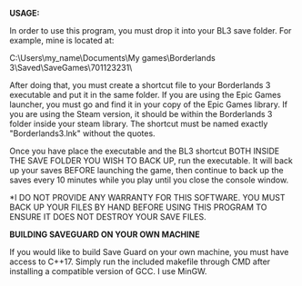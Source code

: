 **USAGE:**

In order to use this program, you must drop it into your BL3 save folder. For example, mine is located at:



C:\Users\my_name\Documents\My games\Borderlands 3\Saved\SaveGames\701123231\



After doing that, you must create a shortcut file to your Borderlands 3 executable and put it in the same folder. If you are using the Epic Games launcher, you must go and find it in your copy of the Epic Games library. If you are using the Steam version, it should be within the Borderlands 3 folder inside your steam library. The shortcut must be named exactly "Borderlands3.lnk" without the quotes.

Once you have place the executable and the BL3 shortcut BOTH INSIDE THE SAVE FOLDER YOU WISH TO BACK UP, run the executable. It will back up your saves BEFORE launching the game, then continue to back up the saves every 10 minutes while you play until you close the console window.

*I DO NOT PROVIDE ANY WARRANTY FOR THIS SOFTWARE. YOU MUST BACK UP YOUR FILES BY HAND BEFORE USING THIS PROGRAM TO ENSURE IT DOES NOT DESTROY YOUR SAVE FILES.



**BUILDING SAVEGUARD ON YOUR OWN MACHINE**

If you would like to build Save Guard on your own machine, you must have access to C++17. Simply run the included makefile through CMD after installing a compatible version of GCC. I use MinGW.
